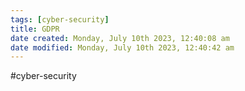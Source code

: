 ```yaml
---
tags: [cyber-security]
title: GDPR
date created: Monday, July 10th 2023, 12:40:08 am
date modified: Monday, July 10th 2023, 12:40:42 am
---
```

#cyber-security 
